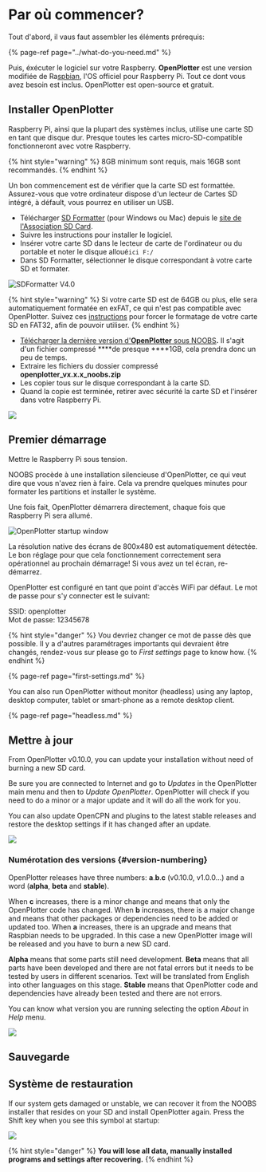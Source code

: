 # Par où commencer?

Tout d'abord, il vaus faut assembler les éléments prérequis:

{% page-ref page="../what-do-you-need.md" %}

Puis, éxécuter le logiciel sur votre Raspberry. **OpenPlotter** est une version modifiée de Ra[spbian](https://www.raspbian.org/), l'OS officiel pour Raspberry Pi. Tout ce dont vous avez besoin est inclus. OpenPlotter est open-source et gratuit.

## Installer OpenPlotter

Raspberry Pi, ainsi que la plupart des systèmes inclus, utilise une carte SD en tant que disque dur. Presque toutes les cartes micro-SD-compatible fonctionneront avec votre Raspberry.

{% hint style="warning" %}
8GB minimum sont requis, mais 16GB sont recommandés.
{% endhint %}

Un bon commencement est de vérifier que la carte SD est formattée. Assurez-vous que votre ordinateur dispose d'un lecteur de Cartes SD intégré, à défault, vous pourrez en utiliser un USB.

* Télécharger [SD Formatter](https://www.sdcard.org/downloads/formatter_4/index.html) \(pour Windows ou Mac\) depuis le [site de l'Association SD Card](http://www.sdcard.org//).
* Suivre les instructions pour installer le logiciel.
* Insérer votre carte SD dans le lecteur de carte de l'ordinateur ou du portable  et noter le disque alloué`ici F:/`
* Dans SD Formatter, sélectionner le disque correspondant à votre carte SD et formater.

![SDFormatter V4.0](../.gitbook/assets/sd-formatter.jpg)

{% hint style="warning" %}
Si votre carte SD est de 64GB ou plus, elle sera automatiquement formatée en exFAT, ce qui n'est pas compatible avec OpenPlotter. Suivez ces [instructions](https://www.raspberrypi.org/documentation/installation/sdxc_formatting.md) pour forcer le formatage de votre carte SD en FAT32, afin de pouvoir utiliser.
{% endhint %}

* [Télécharger la dernière version d'](http://www.sailoog.com/blog-categories/openplotter-rpi)[**OpenPlotter**](http://www.sailoog.com/blog-categories/openplotter-rpi)[ sous NOOBS](http://www.sailoog.com/blog-categories/openplotter-rpi)**.** Il s'agit d'un fichier compressé ****de presque ****1GB, cela prendra donc un peu de temps. 
* Extraire les fichiers du dossier compressé **openplotter\_vx.x.x\_noobs.zip**
* Les copier tous sur le disque correspondant à la carte SD.
* Quand la copie est terminée, retirer avec sécurité la carte SD et l'insérer dans votre Raspberry Pi.

![](../.gitbook/assets/boot1.png)

## Premier démarrage

Mettre le Raspberry Pi sous tension.

NOOBS procède à une installation silencieuse d'OpenPlotter, ce qui veut dire que vous n'avez rien à faire. Cela va prendre quelques minutes pour formater les partitions et installer le système.

Une fois fait, OpenPlotter démarrera directement, chaque fois que Raspberry Pi sera allumé.

![OpenPlotter startup window](../.gitbook/assets/startup.png)

La résolution native des écrans de 800x480 est automatiquement détectée. Le bon réglage pour que cela fonctionnement correctement sera opérationnel au prochain démarrage! Si vous avez un tel écran, re-démarrez.

OpenPlotter est configuré en tant que point d'accès WiFi par défaut. Le mot de passe pour s'y connecter est le suivant:

SSID: openplotter  
Mot de passe: 12345678

{% hint style="danger" %}
Vou devriez changer ce mot de passe dès que possible. Il y a d'autres paramétrages importants qui devraient être changés, rendez-vous sur please go to _First settings_ page to know how.
{% endhint %}

{% page-ref page="first-settings.md" %}

You can also run OpenPlotter without monitor \(headless\) using any laptop, desktop computer, tablet or smart-phone as a remote desktop client.

{% page-ref page="headless.md" %}

## Mettre à jour

From OpenPlotter  v0.10.0, you can update your installation without need of burning a new SD card.

Be sure you are connected to Internet and go to _Updates_ in the OpenPlotter main menu and then to _Update OpenPlotter_. OpenPlotter will check if you need to do a minor or a major update and it will do all the work for you.

You can also update OpenCPN and plugins to the latest stable releases and restore the desktop settings if it has changed after an update.

![](../.gitbook/assets/update.png)

### Numérotation des versions {#version-numbering}

OpenPlotter releases have three numbers: **a**.**b**.**c** \(v0.10.0, v1.0.0...\) and a word \(**alpha**, **beta** and **stable**\).

When **c** increases, there is a minor change and means that only the OpenPlotter code has changed. When **b** increases, there is a major change and means that other packages or dependencies need to be added or updated too. When **a** increases, there is an upgrade and means that Raspbian needs to be upgraded. In this case a new OpenPlotter image will be released and you have to burn a new SD card.

**Alpha** means that some parts still need development. **Beta** means that all parts have been developed and there are not fatal errors but it needs to be tested by users in different scenarios. Text will be translated from English into other languages on this stage. **Stable** means that OpenPlotter code and dependencies have already been tested and there are not errors.

You can know what version you are running selecting the option _About_ in _Help_ menu.

![](../.gitbook/assets/about.png)

## Sauvegarde

## Système de restauration

If our system gets damaged or unstable, we can recover it from the NOOBS installer that resides on your SD and install OpenPlotter again. Press the Shift key when you see this symbol at startup:

![](../.gitbook/assets/recovery.png)

{% hint style="danger" %}
**You will lose all data, manually installed programs and settings after recovering.**
{% endhint %}


